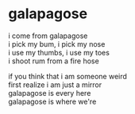 # galapagose

i come from galapagose\
i pick my bum, i pick my nose\
i use my thumbs, i use my toes\
i shoot rum from a fire hose

if you think that i am someone weird\
first realize i am just a mirror\
galapagose is every here\
galapagose is where we're
